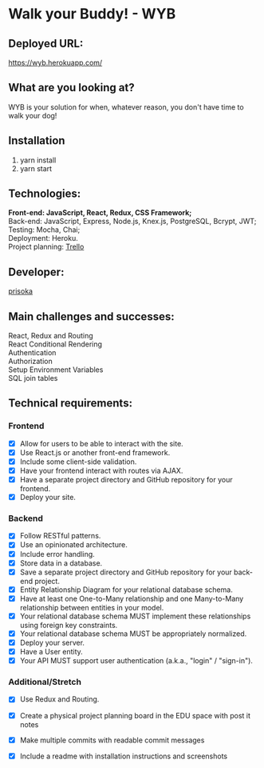 # Walk your Buddy! - WYB

## Deployed URL: 
https://wyb.herokuapp.com/

## What are you looking at? 
WYB is your solution for when, whatever reason, you don't have time to walk your dog!

## Installation
1. yarn install
2. yarn start

## Technologies: 
<b>Front-end: JavaScript, React, Redux, CSS Framework;</b><br>
Back-end: JavaScript, Express, Node.js, Knex.js, PostgreSQL, Bcrypt, JWT;<br>
Testing: Mocha, Chai;<br>
Deployment: Heroku.<br>
Project planning: [Trello](https://trello.com/b/LmybfhdO/walk-your-buddy)

## Developer:
[prisoka](https://github.com/prisoka)

## Main challenges and successes:
React, Redux and Routing <br>
React Conditional Rendering <br>
Authentication <br>
Authorization <br>
Setup Environment Variables <br>
SQL join tables

## Technical requirements:

### Frontend

- [x] Allow for users to be able to interact with the site.
- [x] Use React.js or another front-end framework.
- [x] Include some client-side validation.
- [x] Have your frontend interact with routes via AJAX.
- [x] Have a separate project directory and GitHub repository for your frontend.
- [x] Deploy your site.

### Backend

- [x] Follow RESTful patterns.
- [x] Use an opinionated architecture.
- [x] Include error handling.
- [x] Store data in a database.
- [x] Save a separate project directory and GitHub repository for your back-end project.
- [x] Entity Relationship Diagram for your relational database schema.
- [x] Have at least one One-to-Many relationship and one Many-to-Many relationship between entities in your model.
- [x] Your relational database schema MUST implement these relationships using foreign key constraints.
- [x] Your relational database schema MUST be appropriately normalized.
- [x] Deploy your server.
- [x] Have a User entity.
- [x] Your API MUST support user authentication (a.k.a., "login" / "sign-in").

### Additional/Stretch

- [x] Use Redux and Routing.
- [x] Create a physical project planning board in the EDU space with post it notes
- [x] Make multiple commits with readable commit messages
- [x] Include a readme with installation instructions and screenshots

